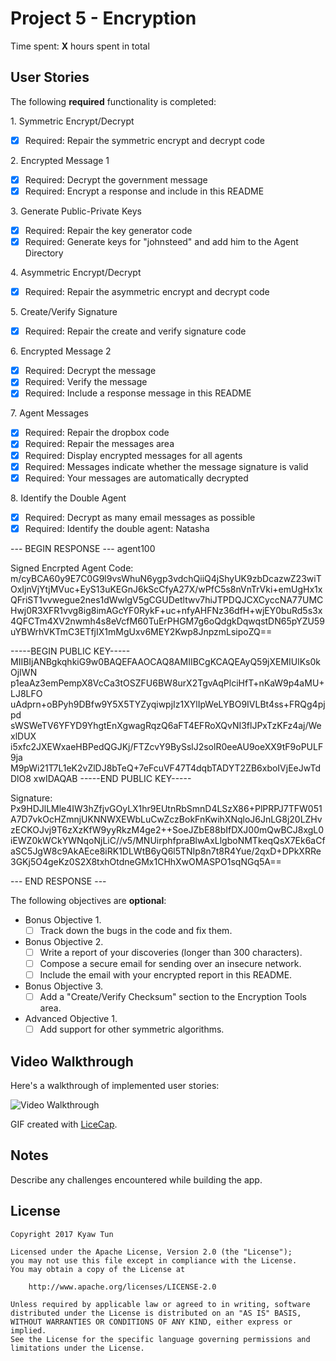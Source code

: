 # Project 5 - Encryption

Time spent: **X** hours spent in total

## User Stories

The following **required** functionality is completed:

1\. Symmetric Encrypt/Decrypt
  * [x]  Required: Repair the symmetric encrypt and decrypt code

2\. Encrypted Message 1
  * [x]  Required: Decrypt the government message
  * [x]  Required: Encrypt a response and include in this README

3\. Generate Public-Private Keys
  * [x]  Required: Repair the key generator code
  * [x]  Required: Generate keys for "johnsteed" and add him to the Agent Directory

4\. Asymmetric Encrypt/Decrypt
  * [x]  Required: Repair the asymmetric encrypt and decrypt code

5\. Create/Verify Signature
  * [x]  Required: Repair the create and verify signature code
  
6\. Encrypted Message 2
  * [x]  Required: Decrypt the message
  * [x]  Required: Verify the message
  * [x]  Required: Include a response message in this README

7\. Agent Messages
  * [x]  Required: Repair the dropbox code
  * [x]  Required: Repair the messages area
  * [x]  Required: Display encrypted messages for all agents
  * [x]  Required: Messages indicate whether the message signature is valid
  * [x]  Required: Your messages are automatically decrypted

8\. Identify the Double Agent
  * [x]  Required: Decrypt as many email messages as possible
  * [x]  Required: Identify the double agent: Natasha

--- BEGIN RESPONSE ---
agent100

Signed Encrpted Agent Code:
m/cyBCA60y9E7C0G9l9vsWhuN6ygp3vdchQiiQ4jShyUK9zbDcazwZ23wiTOxIjnVjYtjMVuc+EyS13uKEGnJ6kScCfyA27X/wPfC5s8nVnTrVki+emUgHx1xQFriST1vvwegue2nes1dWwlgV5gCGUDetltwv7hiJTPDQJCXCyccNA77UMCHwj0R3XFR1vvg8ig8imAGcYF0RykF+uc+nfyAHFNz36dfH+wjEY0buRd5s3x4QFCTm4XV2nwmh4s8eVcfM60TuErPHGM7g6oQdgkDqwqstDN65pYZU59uYBWrhVKTmC3ETfjIX1mMgUxv6MEY2Kwp8JnpzmLsipoZQ==

-----BEGIN PUBLIC KEY-----
MIIBIjANBgkqhkiG9w0BAQEFAAOCAQ8AMIIBCgKCAQEAyQ59jXEMIUlKs0kOjIWN
p1eaAz3emPempX8VcCa3tOSZFU6BW8urX2TgvAqPlciHfT+nKaW9p4aMU+LJ8LFO
uAdprn+oBPyh9DBfw9Y5X5TYZyqiwpjIz1XYlIpWeLYBO9IVLBt4ss+FRQg4pjpd
sWSWeTV6YFYD9YhgtEnXgwagRqzQ6aFT4EFRoXQvNI3flJPxTzKFz4aj/WexlDUX
i5xfc2JXEWxaeHBPedQGJKj/FTZcvY9BySslJ2solR0eeAU9oeXX9tF9oPULF9ja
M9pWi21T7L1eK2vZlDJ8bTeQ+7eFcuVF47T4dqbTADYT2ZB6xboIVjEeJwTdDlO8
xwIDAQAB
-----END PUBLIC KEY-----

Signature:
Px9HDJlLMle4IW3hZfjvGOyLX1hr9EUtnRbSmnD4LSzX86+PlPRPJ7TFW051A7D7vkOcHZmnjUKNNWXEWbLuCwZczBokFnKwihXNqloJ6JnLG8j20LZHvzECKOJvj9T6zXzKfW9yyRkzM4ge2++SoeJZbE88bIfDXJ00mQwBCJ8xgL0iEWZ0kWCkYWNqoNjLiC//v5/MNUirphfpraBlwAxLlgboNMTkeqQsX7Ek6aCfaSC5JgW8c9AkAEce8iRK1DLWtB6yQ6l5TNIp8n7t8R4Yue/2qxD+DPkXRRe3GKj5O4geKz0S2X8txhOtdneGMx1CHhXwOMASPO1sqNGq5A==

--- END RESPONSE ---

The following objectives are **optional**:

* Bonus Objective 1\.
  * [ ]  Track down the bugs in the code and fix them.

* Bonus Objective 2\.
  * [ ]  Write a report of your discoveries (longer than 300 characters).
  * [ ]  Compose a secure email for sending over an insecure network.
  * [ ]  Include the email with your encrypted report in this README.

* Bonus Objective 3\.
  * [ ]  Add a "Create/Verify Checksum" section to the Encryption Tools area.

* Advanced Objective 1\.
  * [ ]  Add support for other symmetric algorithms.

## Video Walkthrough

Here's a walkthrough of implemented user stories:

<img src='http://i.imgur.com/QgaT6hK.gif' title='Video Walkthrough' width='' alt='Video Walkthrough' />

GIF created with [LiceCap](http://www.cockos.com/licecap/).

## Notes

Describe any challenges encountered while building the app.

## License

    Copyright 2017 Kyaw Tun

    Licensed under the Apache License, Version 2.0 (the "License");
    you may not use this file except in compliance with the License.
    You may obtain a copy of the License at

        http://www.apache.org/licenses/LICENSE-2.0

    Unless required by applicable law or agreed to in writing, software
    distributed under the License is distributed on an "AS IS" BASIS,
    WITHOUT WARRANTIES OR CONDITIONS OF ANY KIND, either express or implied.
    See the License for the specific language governing permissions and
    limitations under the License.
